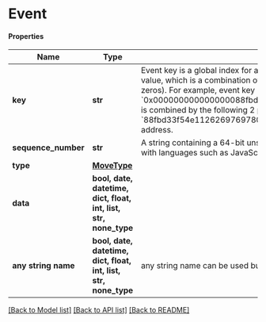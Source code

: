 # Event

#### Properties
Name | Type | Description | Notes
------------ | ------------- | ------------- | -------------
**key** | **str** | Event key is a global index for an event stream.  It is hex-encoded BCS bytes of &#x60;EventHandle&#x60; &#x60;guid&#x60; field value, which is a combination of a &#x60;uint64&#x60; creation number and account address (without trimming leading zeros).  For example, event key &#x60;0x000000000000000088fbd33f54e1126269769780feb24480428179f552e2313fbe571b72e62a1ca1&#x60; is combined by the following 2 parts:   1. &#x60;0000000000000000&#x60;: &#x60;uint64&#x60; representation of &#x60;0&#x60;.   2. &#x60;88fbd33f54e1126269769780feb24480428179f552e2313fbe571b72e62a1ca1&#x60;: 32 bytes of account address.  | 
**sequence_number** | **str** | A string containing a 64-bit unsigned integer.  We represent u64 values as a string to ensure compatability with languages such as JavaScript that do not parse u64s in JSON natively.  | 
**type** | [**MoveType**](MoveType.md) |  | 
**data** | **bool, date, datetime, dict, float, int, list, str, none_type** |  | 
**any string name** | **bool, date, datetime, dict, float, int, list, str, none_type** | any string name can be used but the value must be the correct type | [optional]

[[Back to Model list]](../README.md#documentation-for-models) [[Back to API list]](../README.md#documentation-for-api-endpoints) [[Back to README]](../README.md)

